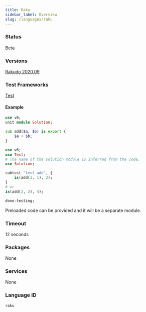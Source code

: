 ```yaml
---
title: Raku
sidebar_label: Overview
slug: /languages/raku
---
```



### Status

Beta

### Versions

[Rakudo 2020.09](https://github.com/rakudo/rakudo/releases/tag/2020.09)

### Test Frameworks

[Test](https://docs.raku.org/language/testing)

#### Example

```raku
use v6;
unit module Solution;

sub add($a, $b) is export {
    $a + $b;
}
```

```raku
use v6;
use Test;
# The name of the solution module is inferred from the code.
use Solution;

subtest "test add", {
    is(add(1, 1), 2);
}
# or
is(add(2, 2), 4);

done-testing;
```

Preloaded code can be provided and it will be a separate module.

### Timeout

12 seconds

### Packages

None

### Services

None


### Language ID

`raku`